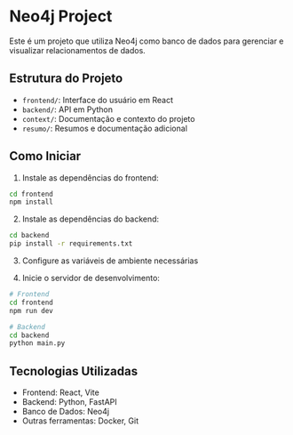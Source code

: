 # Neo4j Project

Este é um projeto que utiliza Neo4j como banco de dados para gerenciar e visualizar relacionamentos de dados.

## Estrutura do Projeto

- `frontend/`: Interface do usuário em React
- `backend/`: API em Python
- `context/`: Documentação e contexto do projeto
- `resumo/`: Resumos e documentação adicional

## Como Iniciar

1. Instale as dependências do frontend:
```bash
cd frontend
npm install
```

2. Instale as dependências do backend:
```bash
cd backend
pip install -r requirements.txt
```

3. Configure as variáveis de ambiente necessárias

4. Inicie o servidor de desenvolvimento:
```bash
# Frontend
cd frontend
npm run dev

# Backend
cd backend
python main.py
```

## Tecnologias Utilizadas

- Frontend: React, Vite
- Backend: Python, FastAPI
- Banco de Dados: Neo4j
- Outras ferramentas: Docker, Git 